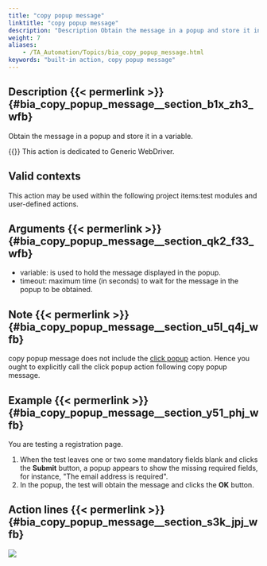 ```yaml
--- 
title: "copy popup message"
linktitle: "copy popup message"
description: "Description Obtain the message in a popup and store it in a variable. Important: This action is dedicated to Generic WebDriver. Valid contexts This action may be used within the following project ..."
weight: 7
aliases: 
    - /TA_Automation/Topics/bia_copy_popup_message.html
keywords: "built-in action, copy popup message"
---
```


## Description {{< permerlink >}} {#bia_copy_popup_message__section_b1x_zh3_wfb} 

Obtain the message in a popup and store it in a variable.

{{<important>}} This action is dedicated to Generic WebDriver.

## Valid contexts

This action may be used within the following project items:test modules and user-defined actions.

## Arguments {{< permerlink >}} {#bia_copy_popup_message__section_qk2_f33_wfb} 

-   variable: is used to hold the message displayed in the popup.
-   timeout: maximum time \(in seconds\) to wait for the message in the popup to be obtained.

## Note {{< permerlink >}} {#bia_copy_popup_message__section_u5l_q4j_wfb} 

copy popup message does not include the [click popup](/automation-guide/action-based-testing-language/built-in-actions/user-interface-actions/browsing/click-popup) action. Hence you ought to explicitly call the click popup action following copy popup message.

## Example {{< permerlink >}} {#bia_copy_popup_message__section_y51_phj_wfb} 

You are testing a registration page.

1.  When the test leaves one or two some mandatory fields blank and clicks the **Submit** button, a popup appears to show the missing required fields, for instance, "The email address is required".
2.  In the popup, the test will obtain the message and clicks the **OK** button.

## Action lines {{< permerlink >}} {#bia_copy_popup_message__section_s3k_jpj_wfb} 

![](/images/TA_Automation/Images/bia_copy_popup_message_pgm.png)




